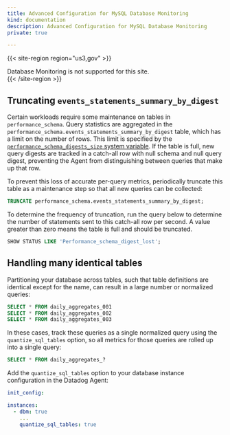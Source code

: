 ```yaml
---
title: Advanced Configuration for MySQL Database Monitoring
kind: documentation
description: Advanced Configuration for MySQL Database Monitoring
private: true

---
```

{{< site-region region="us3,gov" >}}
<div class="alert alert-warning">Database Monitoring is not supported for this site.</div>
{{< /site-region >}}


## Truncating `events_statements_summary_by_digest`

Certain workloads require some maintenance on tables in `performance_schema`. Query statistics are aggregated in the `performance_schema.events_statements_summary_by_digest` table, which has a limit on the number of rows. This limit is specified by the [`performance_schema_digests_size` system variable][1]. If the table is full, new query digests are tracked in a catch-all row with null schema and null query digest, preventing the Agent from distinguishing between queries that make up that row.

To prevent this loss of accurate per-query metrics, periodically truncate this table as a maintenance step so that all new queries can be collected:

```sql
TRUNCATE performance_schema.events_statements_summary_by_digest;
```

To determine the frequency of truncation, run the query below to determine the number of statements sent to this catch-all row per second. A value greater than zero means the table is full and should be truncated.

```sql
SHOW STATUS LIKE 'Performance_schema_digest_lost';
```

## Handling many identical tables

Partitioning your database across tables, such that table definitions are identical except for the name, can result in a large number or normalized queries:

```sql
SELECT * FROM daily_aggregates_001
SELECT * FROM daily_aggregates_002
SELECT * FROM daily_aggregates_003
```

In these cases, track these queries as a single normalized query using the `quantize_sql_tables` option, so all metrics for those queries are rolled up into a single query:

```sql
SELECT * FROM daily_aggregates_?
```

Add the `quantize_sql_tables` option to your database instance configuration in the Datadog Agent:

```yaml
init_config:

instances:
  - dbm: true
    ...
    quantize_sql_tables: true
```


[1]: https://dev.mysql.com/doc/refman/8.0/en/performance-schema-system-variables.html#sysvar_performance_schema_digests_size
